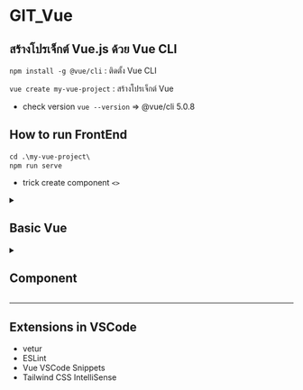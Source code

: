# GIT_Vue
 






## สร้างโปรเจ็กต์ Vue.js ด้วย Vue CLI
```npm install -g @vue/cli``` : ติดตั้ง Vue CLI

```vue create my-vue-project``` : สร้างโปรเจ็กต์ Vue

- check version
```vue --version``` => @vue/cli 5.0.8

## How to run FrontEnd
```
cd .\my-vue-project\
npm run serve
```

- trick create component
```<>```


<details>
<summary><h2>Basic Vue</h2></summary>

- วิธีผูก attribute เข้ากับ data ใช้ v-bind โดยย่อด้วยการใส่แค่ colon(:)
```JS
<img v-bind:src="picture" :width="width"/>
<a :href="social">Social</a>
data(){
    return{
        picture:"https://encrypted-tbn0.gstatic.com/images?q",
        width:120,
        social:https://www.google.com
    }}
```

- V-if , V-show , Computed , Watchers
```JS
<p> {{ animals[0] }} and {{ general.gender }} </p>
// V-if
<p v-if="animals.length === 0">There are no animals at all.</p>
<div v-else>
    {/* Array */}
    <ul>
        <li v-for="(animal, index) in animals" :key="index">{{ animal }}</li>
    </ul>
    {/* Object */}
    <ul>
        <li v-for="(item, key) in general" :key="key"> {{ key }} - {{ item }} </li>
    </ul>

    {/* Onclick */}
    <button @click="toggleVisible">{{ isVisible ? "hide" : "show" }} detail</button>
    {/* V-show */}
    <p v-show="isVisible">Detail 🧐</p>
</div>

{/* Computed */}
<h1>Computed : {{ getIncome }} </h1>
<h1>Computed : {{ getDepartMent }} </h1> 

    data(){
        return{
            animals:["dog", "cat", "panda"],
            general:{gender"girl" , age:"12", status:false},
            isVisible:false,
            salary:1000
        }},
    methods:{
        toggleVisible(){
            this.isVisible = !this.isVisible;
    }},
    computed:{ // watcher = track change , computed = store the result of change  
        getIncome() {
            return ${this.salary} * 12;
        },
        getDepartMent(){
            return this.salary >= 30000 ? "Wow" : "Fight"; // It is not recommended to insert this condition into a template. Most will be put in computed.
            // Templates are not popular for writing logic.
        }
    },
    watch:{
        salary(value){
            if(value > 50000){
                alert("yay u did it");
                setTimeout(()=>{
                    this.salary = 20000
                },2000) // delay 2 seconds to reset salary.
            }
        }
    },
    
    
```

- Pattern
```JS
<template>
  <section>
    <h1>Hello world</h1>
    <h1>{{ text }}</h1>
    <h1>{{ getText() }}</h1>
  </section>
</template>
<script>
export default {
  name: 'App',
  data(){
    return{
      text:"hello world",
    }
  },
  methods:{
    getText(){
      return this.text + "!!!"
    }
  }
}
</script>
<style></style>
```


- Form & Ref 
```JS
<form @submit="submitForm">
    <label>ป้อนชื่อเล่น : </label>
    <input type="text" v-on:input="setNickName" ref="nicknameEl" />
    <button type="submit">บันทึก</button>
</form>
methods:{
    submit(e){
        e.preventDefault(); // => Prevent reset of form fields , But it can be shortened by deleting this line and adding it directly to the form 
        // <form @submit.prevent="submitForm">
        alert("Hello")
        this.nickname = this.$refs.nicknameEl.value;
    },
    setNickName(event){
        console.log(event.target.value);
    }
}
```


- Event Modifier : Check what type of event it is ex. right-click, left-click, or press a key.
```JS
<button @click.right="increment">Right mouse click</button>
<button @click.middle="increment">Click the mouse in the middle.</button>
<button @click.ctrl="increment">Click Ctrl together with left mouse click.</button>
```


- Style scope : If u don't want to use style together in every component. maybe u use style together(not use scope) in App.vue
```JS
<style scoped></style>
```

- Transition : https://vuejs.org/guide/built-ins/transition
```JS
<transition name="fade" >
</transition>
<style>
    .fade-enter-from{
        opacity:0;
    }
    .fade-enter-active{
        transition: all 0.5s linear;
    }
</style>

```





</details>

<details>
<summary><h2>Component</h2></summary>

- import and use component
```JS
<template>
    <ListData />
</template>
<script>  
import ListData from "./componenst/HelloWorld.vue";
export default {
  name: 'App',
  components:{
    ListData // import component
  }
}
</script> 
```

- tranfer data 
```JS
Parent : <Person animal="cat" />
Children :
<script>
    export default {
        name: "Person",
        data(){ return { }},
        props:["animal"] // Can be used in template as this --> <h1> {{ animal }} </h1>
    }
</script>
```

- Dynamic props
```JS
Parent : 
<ListData :employees="employeesWantToTranfer" />  // want to tranfer data but it must write "", so there must be bind (:) in front of the props
<script>
    export default {
        name: "Person",
        data(){ return {
            employeesWantToTranfer:[
                {name:"name", salaray:2000}
            ]
        }},
    }
</script>
// => in ListData
<template>
    <Person 
        v-for="(item, index) in employees"
        :key="index"
        :name="item.name"
        :salary="item.salary"
    />
</template>
props:["employees"] 
```


- Props validation
```JS
<script>
    export default {
        name: "Person",
        data(){ return { }},
        props:{
            name:{
                type:String,
                required:true,
            },
            salary:{
                type:Number,
                default:0 // If there is no salary , set the default value as zero
            }
        } 
    }
</script>
```

- Custom Event : Send information from Children to Parent. Children can't talk each other so it must to send event to Parent
```JS
<button @click="showDescription(id)">see Detail</button>
methods:{
    showDescription(id){
        this.$emit("show", id); // send event name show to Parent , cuz u can name the event therefore being called Custom event 
    }
}

Parent :
<Person @show="doSomething" />
methods:{
    doSomething(id){
        console.log("Child ID : ", id);
    }
}

```

- Slot : Different content will be in slot but image in Card will be same
<img src="./img_Git/image1.png"  />
<img src="./img_Git/image2.png"  />
<img src="./img_Git/image3.png"  />
- use card cover content That will change each data
<img src="./img_Git/image4.png"  />


</details>


---


## Extensions in VSCode
- vetur
- ESLint
- Vue VSCode Snippets
- Tailwind CSS IntelliSense